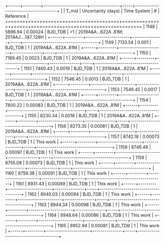 +------+---------+----------------------+---------------+-----+--------------------------------------+
|      |   T_mid |   Uncertainty (days) | Time System   | #   | Reference                            |
+======+=========+======================+===============+=====+======================================+
| 1148 | 5696.94 |              0.00024 | BJD_TDB       | >1  | 2019A&A…622A..81M; 2014AJ….147..128H |
+------+---------+----------------------+---------------+-----+--------------------------------------+
| 1149 | 7133.54 |              0.001   | BJD_TDB       | 1   | 2019A&A...622A..81M                  |
+------+---------+----------------------+---------------+-----+--------------------------------------+
| 1150 | 7189.45 |              0.0023  | BJD_TDB       | 1   | 2019A&A...622A..81M                  |
+------+---------+----------------------+---------------+-----+--------------------------------------+
| 1151 | 7460.43 |              0.0019  | BJD_TDB       | 1   | 2019A&A...622A..81M                  |
+------+---------+----------------------+---------------+-----+--------------------------------------+
| 1152 | 7546.45 |              0.0013  | BJD_TDB       | 1   | 2019A&A...622A..81M                  |
+------+---------+----------------------+---------------+-----+--------------------------------------+
| 1153 | 7546.45 |              0.0017  | BJD_TDB       | 1   | 2019A&A...622A..81M                  |
+------+---------+----------------------+---------------+-----+--------------------------------------+
| 1154 | 7800.22 |              0.00083 | BJD_TDB       | 1   | 2019A&A...622A..81M                  |
+------+---------+----------------------+---------------+-----+--------------------------------------+
| 1155 | 8230.34 |              0.0018  | BJD_TDB       | 1   | 2019A&A...622A..81M                  |
+------+---------+----------------------+---------------+-----+--------------------------------------+
| 1156 | 8273.35 |              0.00081 | BJD_TDB       | 1   | 2019A&A...622A..81M                  |
+------+---------+----------------------+---------------+-----+--------------------------------------+
| 1157 | 8742.18 |              0.00073 | BJD_TDB       | 1   | This work                            |
+------+---------+----------------------+---------------+-----+--------------------------------------+
| 1158 | 8746.48 |              0.00097 | BJD_TDB       | 1   | This work                            |
+------+---------+----------------------+---------------+-----+--------------------------------------+
| 1159 | 8755.08 |              0.00073 | BJD_TDB       | 1   | This work                            |
+------+---------+----------------------+---------------+-----+--------------------------------------+
| 1160 | 8759.38 |              0.00091 | BJD_TDB       | 1   | This work                            |
+------+---------+----------------------+---------------+-----+--------------------------------------+
| 1161 | 8931.43 |              0.00089 | BJD_TDB       | 1   | This work                            |
+------+---------+----------------------+---------------+-----+--------------------------------------+
| 1162 | 8940.03 |              0.00084 | BJD_TDB       | 1   | This work                            |
+------+---------+----------------------+---------------+-----+--------------------------------------+
| 1163 | 8944.34 |              0.00098 | BJD_TDB       | 1   | This work                            |
+------+---------+----------------------+---------------+-----+--------------------------------------+
| 1164 | 8948.64 |              0.00086 | BJD_TDB       | 1   | This work                            |
+------+---------+----------------------+---------------+-----+--------------------------------------+
| 1165 | 8952.94 |              0.00081 | BJD_TDB       | 1   | This work                            |
+------+---------+----------------------+---------------+-----+--------------------------------------+